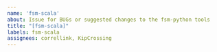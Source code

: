 ```yaml
---
name: 'fsm-scala'
about: Issue for BUGs or suggested changes to the fsm-python tools
title: "[fsm-scala]"
labels: fsm-scala
assignees: correllink, KipCrossing
---
```

